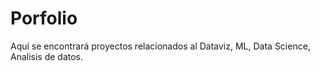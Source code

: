 # Porfolio
Aquí se encontrará proyectos relacionados al Dataviz, ML, Data Science, Analisis de datos.
